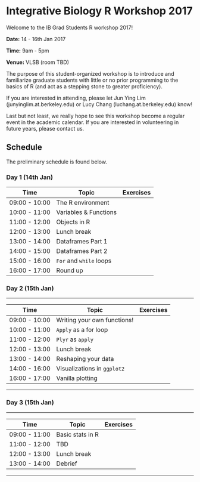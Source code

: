 # Integrative Biology R Workshop 2017

Welcome to the IB Grad Students R workshop 2017!

**Date:** 14 - 16th Jan 2017

**Time:** 9am - 5pm 

**Venue:** VLSB (room TBD) 

The purpose of this student-organized workshop is to introduce and familiarize graduate students with little or no prior programming to the basics of R (and act as a stepping stone to greater proficiency).

If you are interested in attending, please let Jun Ying Lim (junyinglim.at.berkeley.edu) or Lucy Chang (luchang.at.berkeley.edu) know!

Last but not least, we really hope to see this workshop become a regular event in the academic calendar. If you are interested in volunteering in future years, please contact us.

## Schedule
The preliminary schedule is found below.

### Day 1 (14th Jan)
Time | Topic | Exercises 
----------|------------|-------------
09:00 - 10:00 | The R environment | 
10:00 - 11:00 | Variables & Functions |
11:00 - 12:00 | Objects in R |
12:00 - 13:00 | Lunch break |
13:00 - 14:00 | Dataframes Part 1 |
14:00 - 15:00 | Dataframes Part 2 |
15:00 - 16:00 | `For` and `while` loops |
16:00 - 17:00 | Round up |

### Day 2 (15th Jan)
---
Time | Topic | Exercises 
------------ | ------------- | -------------
09:00 - 10:00 | Writing your own functions! | 
10:00 - 11:00 | `Apply` as a for loop |
11:00 - 12:00 | `Plyr` as `apply` |
12:00 - 13:00 | Lunch break |
13:00 - 14:00 | Reshaping your data |
14:00 - 16:00 | Visualizations in `ggplot2` |
16:00 - 17:00 | Vanilla plotting |
---

### Day 3 (15th Jan)
---
Time | Topic | Exercises 
------------ | ------------- | -------------
09:00 - 11:00 | Basic stats in R | 
11:00 - 12:00 | TBD |
12:00 - 13:00 | Lunch break |
13:00 - 14:00 | Debrief |
---
